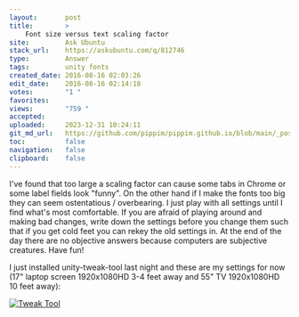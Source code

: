 ```yaml
---
layout:       post
title:        >
    Font size versus text scaling factor
site:         Ask Ubuntu
stack_url:    https://askubuntu.com/q/812746
type:         Answer
tags:         unity fonts
created_date: 2016-08-16 02:03:26
edit_date:    2016-08-16 02:14:18
votes:        "1 "
favorites:    
views:        "759 "
accepted:     
uploaded:     2023-12-31 10:24:11
git_md_url:   https://github.com/pippim/pippim.github.io/blob/main/_posts/2016/2016-08-16-Font-size-versus-text-scaling-factor.md
toc:          false
navigation:   false
clipboard:    false
---
```


I've found that too large a scaling factor can cause some tabs in Chrome or some label fields look "funny". On the other hand if I make the fonts too big they can seem ostentatious / overbearing. I just play with all settings until I find what's most comfortable. If you are afraid of playing around and making bad changes, write down the settings before you change them such that if you get cold feet you can rekey the old settings in. At the end of the day there are no objective answers because computers are subjective creatures. Have fun!

I just installed unity-tweak-tool last night and these are my settings for now (17" laptop screen 1920x1080HD 3-4 feet away and 55" TV 1920x1080HD 10 feet away):

[![Tweak Tool][1]][1]


  [1]: https://i.stack.imgur.com/035La.png
